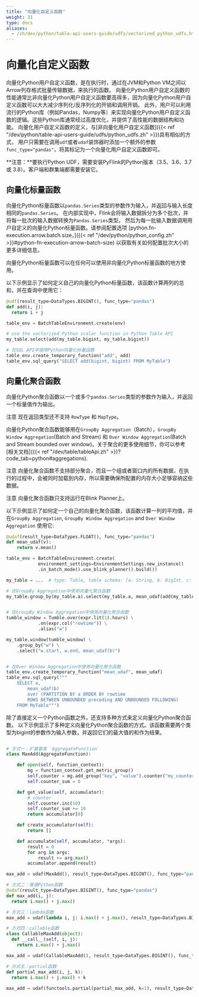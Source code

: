 ```yaml
---
title: "向量化自定义函数"
weight: 31
type: docs
aliases:
  - /zh/dev/python/table-api-users-guide/udfs/vectorized_python_udfs.html
---
```

<!--
Licensed to the Apache Software Foundation (ASF) under one
or more contributor license agreements.  See the NOTICE file
distributed with this work for additional information
regarding copyright ownership.  The ASF licenses this file
to you under the Apache License, Version 2.0 (the
"License"); you may not use this file except in compliance
with the License.  You may obtain a copy of the License at

  http://www.apache.org/licenses/LICENSE-2.0

Unless required by applicable law or agreed to in writing,
software distributed under the License is distributed on an
"AS IS" BASIS, WITHOUT WARRANTIES OR CONDITIONS OF ANY
KIND, either express or implied.  See the License for the
specific language governing permissions and limitations
under the License.
-->

# 向量化自定义函数

向量化Python用户自定义函数，是在执行时，通过在JVM和Python VM之间以Arrow列存格式批量传输数据，来执行的函数。
向量化Python用户自定义函数的性能通常比非向量化Python用户自定义函数要高得多，因为向量化Python用户自定义函数可以大大减少序列化/反序列化的开销和调用开销。
此外，用户可以利用流行的Python库（例如Pandas，Numpy等）来实现向量化Python用户自定义函数的逻辑。这些Python库通常经过高度优化，并提供了高性能的数据结构和功能。
向量化用户自定义函数的定义，与[非向量化用户自定义函数]({{< ref "/dev/python/table-api-users-guide/udfs/python_udfs.zh" >}})具有相似的方式，
用户只需要在调用`udf`或者`udaf`装饰器时添加一个额外的参数`func_type="pandas"`，将其标记为一个向量化用户自定义函数即可。

**注意：**要执行Python UDF，需要安装PyFlink的Python版本（3.5、3.6、3.7 或 3.8）。客户端和群集端都需要安装它。



## 向量化标量函数

向量化Python标量函数以`pandas.Series`类型的参数作为输入，并返回与输入长度相同的`pandas.Series`。
在内部实现中，Flink会将输入数据拆分为多个批次，并将每一批次的输入数据转换为`Pandas.Series`类型，
然后为每一批输入数据调用用户自定义的向量化Python标量函数。请参阅配置选项
[python.fn-execution.arrow.batch.size，]({{< ref "/dev/python/python_config.zh" >}}#python-fn-execution-arrow-batch-size)
以获取有关如何配置批次大小的更多详细信息。

向量化Python标量函数可以在任何可以使用非向量化Python标量函数的地方使用。

以下示例显示了如何定义自己的向量化Python标量函数，该函数计算两列的总和，并在查询中使用它：

```python
@udf(result_type=DataTypes.BIGINT(), func_type="pandas")
def add(i, j):
  return i + j

table_env = BatchTableEnvironment.create(env)

# use the vectorized Python scalar function in Python Table API
my_table.select(add(my_table.bigint, my_table.bigint))

# 在SQL API中使用Python向量化标量函数
table_env.create_temporary_function("add", add)
table_env.sql_query("SELECT add(bigint, bigint) FROM MyTable")
```

## 向量化聚合函数

向量化Python聚合函数以一个或多个`pandas.Series`类型的参数作为输入，并返回一个标量值作为输出。

<span class="label label-info">注意</span> 现在返回类型还不支持 `RowType` 和 `MapType`。

向量化Python聚合函数能够用在`GroupBy Aggregation`（Batch），`GroupBy Window Aggregation`(Batch and Stream) 和 
`Over Window Aggregation`(Batch and Stream bounded over window)。关于聚合的更多使用细节，你可以参考
[相关文档]({{< ref "/dev/table/tableApi.zh" >}}?code_tab=python#aggregations).

<span class="label label-info">注意</span> 向量化聚合函数不支持部分聚合，而且一个组或者窗口内的所有数据，在执行的过程中，会被同时加载到内存，所以需要确保所配置的内存大小足够容纳这些数据。

<span class="label label-info">注意</span> 向量化聚合函数只支持运行在Blink Planner上。

以下示例显示了如何定一个自己的向量化聚合函数，该函数计算一列的平均值，并在`GroupBy Aggregation`, `GroupBy Window Aggregation`
and `Over Window Aggregation` 使用它:

```python
@udaf(result_type=DataTypes.FLOAT(), func_type="pandas")
def mean_udaf(v):
    return v.mean()

table_env = BatchTableEnvironment.create(
            environment_settings=EnvironmentSettings.new_instance()
            .in_batch_mode().use_blink_planner().build())

my_table = ...  # type: Table, table schema: [a: String, b: BigInt, c: BigInt]

# 在GroupBy Aggregation中使用向量化聚合函数
my_table.group_by(my_table.a).select(my_table.a, mean_udaf(add(my_table.b)))


# 在GroupBy Window Aggregation中使用向量化聚合函数
tumble_window = Tumble.over(expr.lit(1).hours) \
            .on(expr.col("rowtime")) \
            .alias("w")

my_table.window(tumble_window) \
    .group_by("w") \
    .select("w.start, w.end, mean_udaf(b)")


# 在Over Window Aggregation中使用向量化聚合函数
table_env.create_temporary_function("mean_udaf", mean_udaf)
table_env.sql_query("""
    SELECT a,
        mean_udaf(b)
        over (PARTITION BY a ORDER BY rowtime
        ROWS BETWEEN UNBOUNDED preceding AND UNBOUNDED FOLLOWING)
    FROM MyTable""")

```

除了直接定义一个Python函数之外，还支持多种方式来定义向量化Python聚合函数。
以下示例显示了多种定义向量化Python聚合函数的方式。该函数需要两个类型为bigint的参数作为输入参数，并返回它们的最大值的和作为结果。

```python

# 方式一：扩展基类 `AggregateFunction`
class MaxAdd(AggregateFunction):

    def open(self, function_context):
        mg = function_context.get_metric_group()
        self.counter = mg.add_group("key", "value").counter("my_counter")
        self.counter_sum = 0

    def get_value(self, accumulator):
        # counter
        self.counter.inc(10)
        self.counter_sum += 10
        return accumulator[0]

    def create_accumulator(self):
        return []

    def accumulate(self, accumulator, *args):
        result = 0
        for arg in args:
            result += arg.max()
        accumulator.append(result)

max_add = udaf(MaxAdd(), result_type=DataTypes.BIGINT(), func_type="pandas")

# 方式二：普通Python函数
@udaf(result_type=DataTypes.BIGINT(), func_type="pandas")
def max_add(i, j):
  return i.max() + j.max()

# 方式三：lambda函数
max_add = udaf(lambda i, j: i.max() + j.max(), result_type=DataTypes.BIGINT(), func_type="pandas")

# 方式四：callable函数
class CallableMaxAdd(object):
  def __call__(self, i, j):
    return i.max() + j.max()

max_add = udaf(CallableMaxAdd(), result_type=DataTypes.BIGINT(), func_type="pandas")

# 方式五：partial函数
def partial_max_add(i, j, k):
  return i.max() + j.max() + k
  
max_add = udaf(functools.partial(partial_max_add, k=1), result_type=DataTypes.BIGINT(), func_type="pandas")

```

